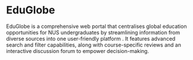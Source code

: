 # EduGlobe
EduGlobe is a comprehensive web portal that centralises global education opportunities for NUS undergraduates by streamlining information from diverse sources into one user-friendly platform . It features advanced search and filter capabilities, along with course-specific reviews and an interactive discussion forum to empower decision-making.

